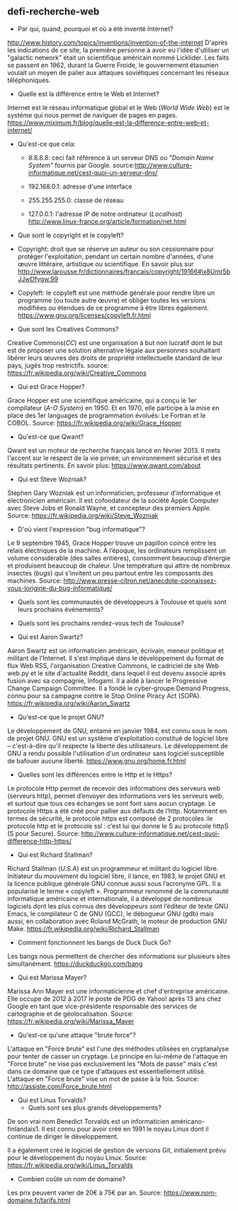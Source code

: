 ## defi-recherche-web

* Par qui, quand, pourquoi et où a été inventé Internet? 

http://www.history.com/topics/inventions/invention-of-the-internet D'après les indications de ce site, la première personne à avoir eu l'idée d'utiliser un "galactic network" était un scientifique
américain nommé Licklider. Les faits se passent en 1962, durant la Guerre Froide, le gouvernement étasunien voulait un moyen de palier aux attaques soviétiques concernant les réseaux téléphoniques.


* Quelle est la différence entre le Web et Internet?

Internet est le réseau informatique global et le Web (*World Wide Web*) est le systéme qui nous permet de naviguer de pages en pages. https://www.miximum.fr/blog/quelle-est-la-difference-entre-web-et-internet/


* Qu'est-ce que cela:

  - 8.8.8.8: ceci fait référence à un serveur DNS ou *"Domain Name System"* fournis par Google. source:http://www.culture-informatique.net/cest-quoi-un-serveur-dns/

  - 192.168.0.1: adresse d'une interface
  - 255.255.255.0: classe de réseau
  - 127.0.0.1: l'adresse IP de notre ordinateur (*Localhost*)
http://www.linux-france.org/article/formation/net.html


* Que sont le copyright et le copyleft?

 - Copyright: droit que se réserve un auteur ou son cessionnaire pour protéger l'exploitation, pendant un certain nombre d'années, d'une œuvre littéraire, artistique ou scientifique.
 En savoir plus sur http://www.larousse.fr/dictionnaires/francais/copyright/19166#ix8Umr5bJJwDfygw.99

 - Copyleft: le copyleft est une méthode générale pour rendre libre un programme (ou toute autre œuvre) et obliger toutes les versions modifiées ou étendues de ce programme à être libres également.
https://www.gnu.org/licenses/copyleft.fr.html


* Que sont les Creatives Commons?

Creative Commons(*CC*) est une organisation à but non lucratif dont le but est de proposer une solution alternative légale aux personnes souhaitant libérer leurs œuvres des droits de propriété intellectuelle standard de leur pays, jugés trop restrictifs. source: https://fr.wikipedia.org/wiki/Creative_Commons


* Qui est Grace Hopper?

Grace Hopper est une scientifique américaine, qui a conçu le 1er compilateur (*A-O System*) en 1950.
Et en 1970, elle participe à la mise en place des 1er languages de programmation évolués: Le Fortran et le COBOL. Source: https://fr.wikipedia.org/wiki/Grace_Hopper


* Qu'est-ce que Qwant?

Qwant est un moteur de recherche français lancé en février 2013. Il mets l'accent sur le respect de la vie privée, un environnement sécurisé et des résultats pertinents. En savoir plus: https://www.qwant.com/about


* Qui est Steve Wozniak?

Stephen Gary Wozniak est un informaticien, professeur d'informatique et électronicien américain.
Il est cofondateur de la société Apple Computer avec Steve Jobs et Ronald Wayne, et concepteur des premiers Apple. Source: https://fr.wikipedia.org/wiki/Steve_Wozniak


* D'où vient l'expression "bug informatique"?

Le 9 septembre 1945, Grace Hopper trouve un papillon coincé entre les  relais électriques de la machine. A l’époque, les ordinateurs remplissent un volume considérable (des salles entières), consomment beaucoup d’énergie et produisent beaucoup de chaleur. Une température qui attire de nombreux insectes (*bugs*) qui s’invitent un peu partout entre les composants des machines. Source: http://www.presse-citron.net/anecdote-connaissez-vous-lorigine-du-bug-informatique/


* Quels sont les communautés de développeurs à Toulouse et quels sont leurs prochains événements?


* Quels sont les prochains rendez-vous tech de Toulouse?


* Qui est Aaron Swartz?

Aaron Swartz est un informaticien américain, écrivain, meneur politique et militant de l'Internet. Il s'est impliqué dans le développement du format de flux Web RSS, l'organisation Creative Commons, le cadriciel de site Web web.py et le site d'actualité Reddit, dans lequel il est devenu associé après fusion avec sa compagnie, Infogami. Il a aidé à lancer le Progressive Change Campaign Committee.
Il a fondé le cyber-groupe Demand Progress, connu pour sa campagne contre le Stop Online Piracy Act (SOPA). https://fr.wikipedia.org/wiki/Aaron_Swartz


* Qu'est-ce que le projet GNU?

Le développement de GNU, entamé en janvier 1984, est connu sous le nom de projet GNU. GNU est un système d'exploitation constitué de logiciel libre – c'est-à-dire qu'il respecte la liberté des utilisateurs. Le développement de GNU a rendu possible l'utilisation d'un ordinateur sans logiciel susceptible de bafouer aucune liberté. https://www.gnu.org/home.fr.html


* Quelles sont les différences entre le Http et le Https?

Le protocole Http permet de recevoir des informations des serveurs web (serveurs http), permet d’envoyer des informations vers les serveurs web, et surtout que tous ces échanges se sont font sans aucun cryptage. Le protocole Https a été créé pour pallier aux défauts de l’http. Notamment en termes de sécurité, le protocole https est composé de 2 protocoles :le protocole http et le protocole ssl : c’est lui qui donne le S au protocole httpS (S pour Secure). Source: http://www.culture-informatique.net/cest-quoi-difference-http-https/


* Qui est Richard Stallman?

Richard Stallman (*U.S.A*) est un programmeur et militant du logiciel libre. Initiateur du mouvement du logiciel libre, il lance, en 1983, le projet GNU et la licence publique générale GNU connue aussi sous l’acronyme GPL. Il a popularisé le terme
« copyleft ». Programmeur renommé de la communauté informatique américaine et internationale, il a développé de nombreux logiciels dont les plus connus des développeurs sont l’éditeur de texte GNU Emacs, le compilateur C de GNU (GCC), le débogueur GNU (gdb) mais aussi, en collaboration avec Roland McGrath, le moteur de production GNU Make. https://fr.wikipedia.org/wiki/Richard_Stallman


* Comment fonctionnent les bangs de Duck Duck Go?

Les bangs nous permettent de chercher des informations sur plusieurs sites simultanément. https://duckduckgo.com/bang


* Qui est Marissa Mayer?

Marissa Ann Mayer est une informaticienne et chef d'entreprise américaine. Elle occupe de 2012 à 2017 le poste de PDG de Yahoo! après 13 ans chez Google en tant que vice-présidente responsable des services de cartographie et de géolocalisation. Source: https://fr.wikipedia.org/wiki/Marissa_Mayer


* Qu'est-ce qu'une attaque "brute force"?

L'attaque en "Force brute" est l'une des méthodes utilisées en cryptanalyse pour tenter de casser un cryptage. Le principe en lui-même de l'attaque en "Force brute" ne vise pas exclusivement les "Mots de passe" mais c'est dans ce domaine que ce type d'attaques est essentiellement utilisé. L'attaque en "Force brute" vise un mot de passe à la fois. Source: http://assiste.com/Force_brute.html


* Qui est Linus Torvalds?
  - Quels sont ses plus grands développements?

 De son vrai nom Benedict Torvalds est un informaticien américano-finlandais1.
Il est connu pour avoir créé en 1991 le noyau Linux dont il continue de diriger le développement. 

Il a également créé le logiciel de gestion de versions Git, initialement prévu pour le développement du noyau Linux. Source: https://fr.wikipedia.org/wiki/Linus_Torvalds


* Combien coûte un nom de domaine?

Les prix peuvent varier de 20€ à 75€ par an. Source: https://www.nom-domaine.fr/tarifs.html